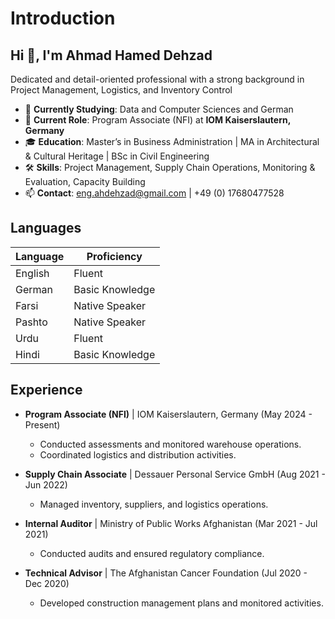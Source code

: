 # Introduction

## Hi 👋, I'm Ahmad Hamed Dehzad

Dedicated and detail-oriented professional with a strong background
 in Project Management, Logistics, and Inventory Control

- 📖 **Currently Studying**: Data and Computer Sciences and German
- 📍 **Current Role**: Program Associate (NFI) at **IOM Kaiserslautern, Germany**
- 🎓 **Education**: Master’s in Business Administration | MA in Architectural
   & Cultural Heritage | BSc in Civil Engineering
- 🛠️ **Skills**: Project Management, Supply Chain Operations, Monitoring
   & Evaluation, Capacity Building
- 📫 **Contact**: <eng.ahdehzad@gmail.com> | +49 (0) 17680477528

## Languages

| Language | Proficiency      |
|----------|------------------|
| English  | Fluent           |
| German   | Basic Knowledge  |
| Farsi    | Native Speaker   |
| Pashto   | Native Speaker   |
| Urdu     | Fluent           |
| Hindi    | Basic Knowledge  |

## Experience

- **Program Associate (NFI)** | IOM Kaiserslautern, Germany (May 2024 - Present)
  - Conducted assessments and monitored warehouse operations.
  - Coordinated logistics and distribution activities.

- **Supply Chain Associate** | Dessauer Personal Service GmbH (Aug 2021 - Jun 2022)
  - Managed inventory, suppliers, and logistics operations.

- **Internal Auditor** | Ministry of Public Works Afghanistan (Mar 2021 - Jul 2021)
  - Conducted audits and ensured regulatory compliance.

- **Technical Advisor** | The Afghanistan Cancer Foundation (Jul 2020 - Dec 2020)
  - Developed construction management plans and monitored activities.
